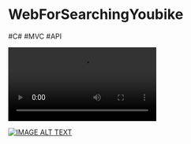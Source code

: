 # WebForSearchingYoubike
#C# #MVC #API

![image](https://github.com/Riley-Shu/WebForSearchingYoubike/blob/master/present.mp4)

<a href="https://youtu.be/KVImTvY-4Rg
" target="_blank">

[![IMAGE ALT TEXT]((https://i9.ytimg.com/vi_webp/KVImTvY-4Rg/mq1.webp?sqp=CJS0g6sG-oaymwEmCMACELQB8quKqQMa8AEB-AH-CYACmgWKAgwIABABGFYgXihlMA8=&rs=AOn4CLD3JPv_7rgcEpAjoA98U0D9BrBnpw)https://i9.ytimg.com/vi_webp/KVImTvY-4Rg/mq1.webp?sqp=CJS0g6sG-oaymwEmCMACELQB8quKqQMa8AEB-AH-CYACmgWKAgwIABABGFYgXihlMA8=&rs=AOn4CLD3JPv_7rgcEpAjoA98U0D9BrBnpw)](https://youtu.be/KVImTvY-4Rg?feature=shared")


